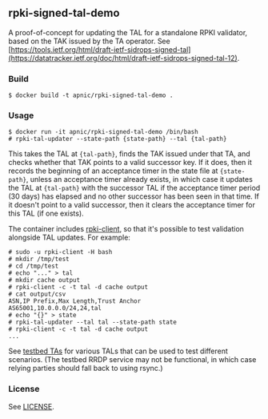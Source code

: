 ## rpki-signed-tal-demo

A proof-of-concept for updating the TAL for a standalone RPKI
validator, based on the TAK issued by the TA operator.  See
[https://tools.ietf.org/html/draft-ietf-sidrops-signed-tal](https://datatracker.ietf.org/doc/html/draft-ietf-sidrops-signed-tal-12).

### Build

    $ docker build -t apnic/rpki-signed-tal-demo .

### Usage

    $ docker run -it apnic/rpki-signed-tal-demo /bin/bash
    # rpki-tal-updater --state-path {state-path} --tal {tal-path}

This takes the TAL at `{tal-path}`, finds the TAK issued under that
TA, and checks whether that TAK points to a valid successor key.  If
it does, then it records the beginning of an acceptance timer in the
state file at `{state-path}`, unless an acceptance timer already
exists, in which case it updates the TAL at `{tal-path}` with the
successor TAL if the acceptance timer period (30 days) has elapsed and
no other successor has been seen in that time.  If it doesn't point to
a valid successor, then it clears the acceptance timer for this TAL
(if one exists).

The container includes
[rpki-client](https://ftp.openbsd.org/pub/OpenBSD/rpki-client/), so
that it's possible to test validation alongside TAL updates.  For
example:

    # sudo -u rpki-client -H bash
    # mkdir /tmp/test
    # cd /tmp/test
    # echo "..." > tal
    # mkdir cache output
    # rpki-client -c -t tal -d cache output
    # cat output/csv
    ASN,IP Prefix,Max Length,Trust Anchor
    AS65001,10.0.0.0/24,24,tal
    # echo "{}" > state
    # rpki-tal-updater --tal tal --state-path state
    # rpki-client -c -t tal -d cache output
    ...

See [testbed TAs](./testbed-tas.md) for various TALs that can be used
to test different scenarios.  (The testbed RRDP service may not be
functional, in which case relying parties should fall back to using
rsync.)

### License

See [LICENSE](./LICENSE).
